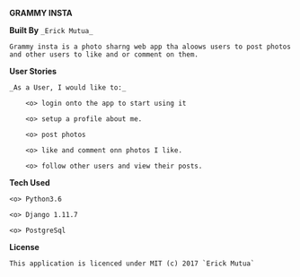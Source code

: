**GRAMMY INSTA**

**Built By** `_Erick Mutua_`

    Grammy insta is a photo sharng web app tha aloows users to post photos and other users to like and or comment on them.
    
**User Stories**

    _As a User, I would like to:_
    
        <o> login onto the app to start using it
            
        <o> setup a profile about me.
        
        <o> post photos
        
        <o> like and comment onn photos I like.
        
        <o> follow other users and view their posts.
        
        
**Tech Used**

    <o> Python3.6
    
    <o> Django 1.11.7
    
    <o> PostgreSql
    
    
 **License**
    
    This application is licenced under MIT (c) 2017 `Erick Mutua`